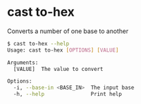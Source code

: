 # cast to-hex

Converts a number of one base to another

```bash
$ cast to-hex --help
Usage: cast to-hex [OPTIONS] [VALUE]

Arguments:
  [VALUE]  The value to convert

Options:
  -i, --base-in <BASE_IN>  The input base
  -h, --help               Print help
```